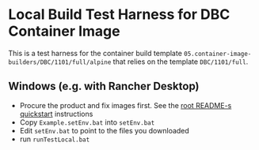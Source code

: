 # Local Build Test Harness for DBC Container Image

This is a test harness for the container build template `05.container-image-builders/DBC/1101/full/alpine` that relies on the template `DBC/1101/full`.

## Windows (e.g. with Rancher Desktop)

- Procure the product and fix images first. See the [root README-s quickstart](../../../../README.md#quick-start) instructions
- Copy `Example.setEnv.bat` into `setEnv.bat`
- Edit `setEnv.bat` to point to the files you downloaded
- run `runTestLocal.bat`

